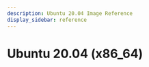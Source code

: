 ```yaml
---
description: Ubuntu 20.04 Image Reference
display_sidebar: reference
---
```


# Ubuntu 20.04 (x86_64)








<FeatureNotAvailable/>
